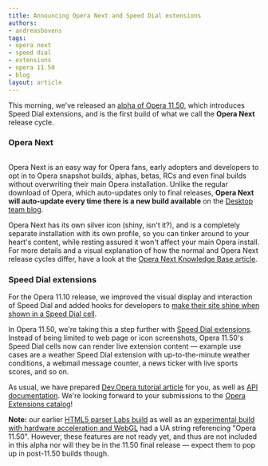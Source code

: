 ```yaml
---
title: Announcing Opera Next and Speed Dial extensions
authors:
- andreasbovens
tags:
- opera next
- speed dial
- extensions
- opera 11.50
- blog
layout: article
---
```

<p>This morning, we&#39;ve released an <a href="http://www.opera.com/browser/next/">alpha of Opera 11.50</a>, which introduces Speed Dial extensions, and is the first build of what we call the <strong>Opera Next</strong> release cycle.</p>
<h3>Opera Next</h3>
<span class='imgright'><img alt='' src='http://files.myopera.com/andreasbovens/blog/shiny.png' /></span><p>Opera Next is an easy way for Opera fans, early adopters and developers to opt in to Opera snapshot builds, alphas, betas, RCs and even final builds without overwriting their main Opera installation. Unlike the regular download of Opera, which auto-updates only to final releases, <strong>Opera Next will auto-update every time there is a new build available</strong> on the <a href="http://my.opera.com/desktopteam/blog/">Desktop team blog</a>.</p>
<p>Opera Next has its own silver icon (shiny, isn&#39;t it?), and is a completely separate installation with its own profile, so you can tinker around to your heart&#39;s content, while resting assured it won&#39;t affect your main Opera install. For more details and a visual explanation of how the normal and Opera Next release cycles differ, have a look at the <a href="http://www.opera.com/support/kb/view/991/">Opera Next Knowledge Base article</a>.</p>
<h3>Speed Dial extensions</h3>
<p>For the Opera 11.10 release, we improved the visual display and interaction of Speed Dial and added hooks for developers to <a href="http://dev.opera.com/articles/view/opera-speed-dial-enhancements/">make their site shine when shown in a Speed Dial cell</a>.</p>
<p>In Opera 11.50, we&#39;re taking this a step further with <a href="http://dev.opera.com/articles/view/creating-opera-speed-dial-extensions/">Speed Dial extensions</a>. Instead of being limited to web page or icon screenshots, Opera 11.50&#39;s Speed Dial cells now can render live extension content — example use cases are a weather Speed Dial extension with up-to-the-minute weather conditions, a webmail message counter, a news ticker with live sports scores, and so on.</p>
<p>As usual, we have prepared <a href="http://dev.opera.com/articles/view/creating-opera-speed-dial-extensions/">Dev.Opera tutorial article</a> for you, as well as <a href="http://www.opera.com/docs/apis/extensions/speeddialguide/">API documentation</a>. We&#39;re looking forward to your submissions to the <a href="https://addons.opera.com/addons/extensions/">Opera Extensions catalog</a>!</p>
<p><strong>Note:</strong> our earlier <a href="http://labs.opera.com/news/2011/02/22/">HTML5 parser Labs build</a> as well as an <a href="http://labs.opera.com/news/2011/02/28/">experimental build with hardware acceleration and WebGL</a> had a UA string referencing &quot;Opera 11.50&quot;. However, these features are not ready yet, and thus are not included in this alpha nor will they be in the 11.50 final release — expect them to pop up in post-11.50 builds though.</p>
